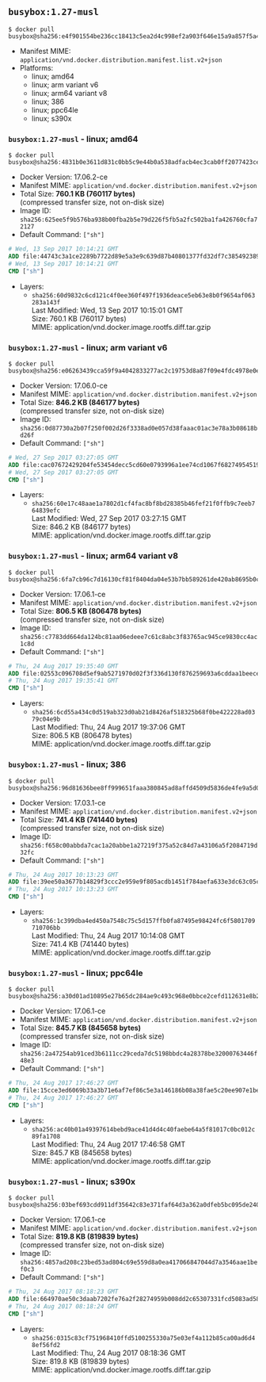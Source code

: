 ## `busybox:1.27-musl`

```console
$ docker pull busybox@sha256:e4f901554be236cc18413c5ea2d4c998ef2a903f646e15a9a857f5a462d7c5fd
```

-	Manifest MIME: `application/vnd.docker.distribution.manifest.list.v2+json`
-	Platforms:
	-	linux; amd64
	-	linux; arm variant v6
	-	linux; arm64 variant v8
	-	linux; 386
	-	linux; ppc64le
	-	linux; s390x

### `busybox:1.27-musl` - linux; amd64

```console
$ docker pull busybox@sha256:4831b0e3611d831c0bb5c9e44b0a538adfacb4ec3cab0ff2077423ce37273055
```

-	Docker Version: 17.06.2-ce
-	Manifest MIME: `application/vnd.docker.distribution.manifest.v2+json`
-	Total Size: **760.1 KB (760117 bytes)**  
	(compressed transfer size, not on-disk size)
-	Image ID: `sha256:625ee5f9b576ba938b00fba2b5e79d226f5fb5a2fc502ba1fa426760cfa72127`
-	Default Command: `["sh"]`

```dockerfile
# Wed, 13 Sep 2017 10:14:21 GMT
ADD file:44743c3a1ce2289b7722d89e5a3e9c639d87b40801377fd32df7c38549238983 in / 
# Wed, 13 Sep 2017 10:14:21 GMT
CMD ["sh"]
```

-	Layers:
	-	`sha256:60d9832c6cd121c4f0ee360f497f1936deace5eb63e8b0f9654af063283a143f`  
		Last Modified: Wed, 13 Sep 2017 10:15:01 GMT  
		Size: 760.1 KB (760117 bytes)  
		MIME: application/vnd.docker.image.rootfs.diff.tar.gzip

### `busybox:1.27-musl` - linux; arm variant v6

```console
$ docker pull busybox@sha256:e06263439cca59f9a4042833277ac2c19753d8a87f09e4fdc4978e0e9b244331
```

-	Docker Version: 17.06.0-ce
-	Manifest MIME: `application/vnd.docker.distribution.manifest.v2+json`
-	Total Size: **846.2 KB (846177 bytes)**  
	(compressed transfer size, not on-disk size)
-	Image ID: `sha256:0d87730a2b07f250f002d26f3338ad0e057d38faaac01ac3e78a3b08618bd26f`
-	Default Command: `["sh"]`

```dockerfile
# Wed, 27 Sep 2017 03:27:05 GMT
ADD file:cac07672429204fe53454decc5cd60e0793996a1ee74cd1067f6827495451926 in / 
# Wed, 27 Sep 2017 03:27:05 GMT
CMD ["sh"]
```

-	Layers:
	-	`sha256:60e17c48aae1a7802d1cf4fac8bf8bd28385b46fef21f0ffb9c7eeb764839efc`  
		Last Modified: Wed, 27 Sep 2017 03:27:15 GMT  
		Size: 846.2 KB (846177 bytes)  
		MIME: application/vnd.docker.image.rootfs.diff.tar.gzip

### `busybox:1.27-musl` - linux; arm64 variant v8

```console
$ docker pull busybox@sha256:6fa7cb96c7d16130cf81f8404da04e53b7bb589261de420ab8695b0cb6b0a0b7
```

-	Docker Version: 17.06.1-ce
-	Manifest MIME: `application/vnd.docker.distribution.manifest.v2+json`
-	Total Size: **806.5 KB (806478 bytes)**  
	(compressed transfer size, not on-disk size)
-	Image ID: `sha256:c7783dd664da124bc81aa06edeee7c61c8abc3f83765ac945ce9830cc4ac1c8d`
-	Default Command: `["sh"]`

```dockerfile
# Thu, 24 Aug 2017 19:35:40 GMT
ADD file:02553c096708d5ef9ab5271970d02f3f336d130f876259693a6cddaa1beece60 in / 
# Thu, 24 Aug 2017 19:35:41 GMT
CMD ["sh"]
```

-	Layers:
	-	`sha256:6cd55a434c0d519ab323d0ab21d8426af518325b68f0be422228ad0379c04e9b`  
		Last Modified: Thu, 24 Aug 2017 19:37:06 GMT  
		Size: 806.5 KB (806478 bytes)  
		MIME: application/vnd.docker.image.rootfs.diff.tar.gzip

### `busybox:1.27-musl` - linux; 386

```console
$ docker pull busybox@sha256:96d81636bee8ff999651faaa380845ad8affd4509d5836de4fe9a5d06c3ed0c0
```

-	Docker Version: 17.03.1-ce
-	Manifest MIME: `application/vnd.docker.distribution.manifest.v2+json`
-	Total Size: **741.4 KB (741440 bytes)**  
	(compressed transfer size, not on-disk size)
-	Image ID: `sha256:f658c00abbda7cac1a20abbe1a27219f375a52c84d7a43106a5f2084719d32fc`
-	Default Command: `["sh"]`

```dockerfile
# Thu, 24 Aug 2017 10:13:23 GMT
ADD file:39ee50a3677b14829f3ccc2e959e9f805acdb1451f784aefa633e3dc63c05c0e in / 
# Thu, 24 Aug 2017 10:13:23 GMT
CMD ["sh"]
```

-	Layers:
	-	`sha256:1c399dba4ed450a7548c75c5d157ffb0fa87495e98424fc6f5801709710706bb`  
		Last Modified: Thu, 24 Aug 2017 10:14:08 GMT  
		Size: 741.4 KB (741440 bytes)  
		MIME: application/vnd.docker.image.rootfs.diff.tar.gzip

### `busybox:1.27-musl` - linux; ppc64le

```console
$ docker pull busybox@sha256:a30d01ad10895e27b65dc284ae9c493c968e0bbce2cefd112631e8b2672a7927
```

-	Docker Version: 17.06.1-ce
-	Manifest MIME: `application/vnd.docker.distribution.manifest.v2+json`
-	Total Size: **845.7 KB (845658 bytes)**  
	(compressed transfer size, not on-disk size)
-	Image ID: `sha256:2a47254ab91ced3b6111cc29ceda7dc5198bbdc4a28378be32000763446f48e3`
-	Default Command: `["sh"]`

```dockerfile
# Thu, 24 Aug 2017 17:46:27 GMT
ADD file:15cce3ed6069b33a3b71e6af7ef86c5e3a146186b08a38fae5c20ee907e1be42 in / 
# Thu, 24 Aug 2017 17:46:27 GMT
CMD ["sh"]
```

-	Layers:
	-	`sha256:ac40b01a49397614bebd9ace41d4d4c40faebe64a5f81017c0bc012c89fa1708`  
		Last Modified: Thu, 24 Aug 2017 17:46:58 GMT  
		Size: 845.7 KB (845658 bytes)  
		MIME: application/vnd.docker.image.rootfs.diff.tar.gzip

### `busybox:1.27-musl` - linux; s390x

```console
$ docker pull busybox@sha256:03bef693cdd911df35642c83e371faf64d3a362a0dfeb5bc095de2408c06f1d5
```

-	Docker Version: 17.06.1-ce
-	Manifest MIME: `application/vnd.docker.distribution.manifest.v2+json`
-	Total Size: **819.8 KB (819839 bytes)**  
	(compressed transfer size, not on-disk size)
-	Image ID: `sha256:4857ad208c23bed53ad804c69e559d8a0ea417066847044d7a3546aae1bef0c3`
-	Default Command: `["sh"]`

```dockerfile
# Thu, 24 Aug 2017 08:18:23 GMT
ADD file:664970ae50c3daab7202fe76a2f28274959b008dd2c65307331fcd5083ad582e in / 
# Thu, 24 Aug 2017 08:18:24 GMT
CMD ["sh"]
```

-	Layers:
	-	`sha256:0315c83cf751968410ffd5100255330a75e03ef4a112b85ca00ad6d48ef56fd2`  
		Last Modified: Thu, 24 Aug 2017 08:18:36 GMT  
		Size: 819.8 KB (819839 bytes)  
		MIME: application/vnd.docker.image.rootfs.diff.tar.gzip
